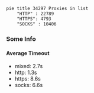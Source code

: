 
```mermaid
pie title 34297 Proxies in list
    "HTTP" : 22789
    "HTTPS": 4793
    "SOCKS" : 10406
```

### Some Info
#### Average Timeout

- mixed: 2.7s
- http: 1.3s
- https: 8.6s
- socks: 6.6s